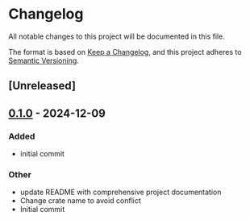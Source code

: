 # Changelog

All notable changes to this project will be documented in this file.

The format is based on [Keep a Changelog](https://keepachangelog.com/en/1.0.0/),
and this project adheres to [Semantic Versioning](https://semver.org/spec/v2.0.0.html).

## [Unreleased]

## [0.1.0](https://github.com/BroderickCarlin/SX1262/releases/tag/v0.1.0) - 2024-12-09

### Added

- initial commit

### Other

- update README with comprehensive project documentation
- Change crate name to avoid conflict
- Initial commit
